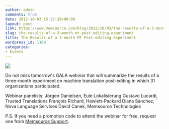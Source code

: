 ```yaml
---
author: admin
comments: true
date: 2012-10-03 15:25:28+00:00
layout: post
link: https://www.memsource.com/blog/2012/10/03/the-results-of-a-3-month-mt-post-editing-experiment/
slug: the-results-of-a-3-month-mt-post-editing-experiment
title: The Results of a 3-month MT Post-editing Experiment
wordpress_id: 1169
categories:
- Events
---
```


[![](/wp-content/uploads/2012/06/gala-logo.jpg)](/wp-content/uploads/2012/06/gala-logo.jpg)

Do not miss tomorrow's GALA webinar that will summarize the results of a three-month experiment on machine translation post-editing in which 31 organizations participated.<!-- more -->

Webinar panelists:
Jörgen Danielsen, Eule Lokalisierung
Gustavo Lucardi, Trusted Translations
François Richard, Hewlett-Packard
Diana Sanchez, Nova Language Services
David Canek, Memsource Technologies

P.S. If you need a promotion code to attend the webinar for free, request one from [Memsource Support](http://wiki.memsource.com/wiki/MemSource_Support).
